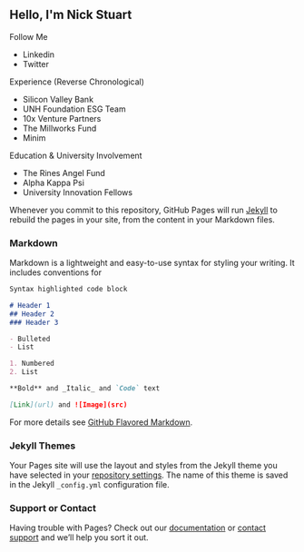 ## Hello, I'm Nick Stuart

Follow Me
<ul>
<li>Linkedin</li>
<li>Twitter</li>
</ul>

Experience (Reverse Chronological)
<ul>
<li>Silicon Valley Bank</li>
<li>UNH Foundation ESG Team</li>
<li>10x Venture Partners</li>
<li>The Millworks Fund</li>
<li>Minim</li>
</ul>

Education & University Involvement
<ul>
<li>The Rines Angel Fund</li>
<li>Alpha Kappa Psi</li>
  <li>University Innovation Fellows</li>
</ul>


Whenever you commit to this repository, GitHub Pages will run [Jekyll](https://jekyllrb.com/) to rebuild the pages in your site, from the content in your Markdown files.

### Markdown

Markdown is a lightweight and easy-to-use syntax for styling your writing. It includes conventions for

```markdown
Syntax highlighted code block

# Header 1
## Header 2
### Header 3

- Bulleted
- List

1. Numbered
2. List

**Bold** and _Italic_ and `Code` text

[Link](url) and ![Image](src)
```

For more details see [GitHub Flavored Markdown](https://guides.github.com/features/mastering-markdown/).

### Jekyll Themes

Your Pages site will use the layout and styles from the Jekyll theme you have selected in your [repository settings](https://github.com/NicholasStuart/nicholastuart.github.io/settings). The name of this theme is saved in the Jekyll `_config.yml` configuration file.

### Support or Contact

Having trouble with Pages? Check out our [documentation](https://help.github.com/categories/github-pages-basics/) or [contact support](https://github.com/contact) and we’ll help you sort it out.
